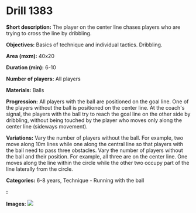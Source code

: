 # Drill 1383

**Short description:**
The player on the center line chases players who are trying to cross the line by dribbling.

**Objectives:**
Basics of technique and individual tactics. Dribbling.

**Area (mxm):**
40x20

**Duration (min):**
6-10

**Number of players:**
All players

**Materials:**
Balls

**Progression:**
All players with the ball are positioned on the goal line. One of the players without the ball is positioned on the center line. At the coach's signal, the players with the ball try to reach the goal line on the other side by dribbling, without being touched by the player who moves only along the center line (sideways movement).

**Variations:**
Vary the number of players without the ball. For example, two move along 10m lines while one along the central line so that players with the ball need to pass three obstacles. Vary the number of players without the ball and their position. For example, all three are on the center line. One moves along the line within the circle while the other two occupy part of the line laterally from the circle.

**Categories:**
6-8 years, Technique - Running with the ball

**:**


**Images:**
![](https://www.coachingfutsal.com/\images\98020109-62bd-4816-ac71-0379fe6f24c6_187.png)

